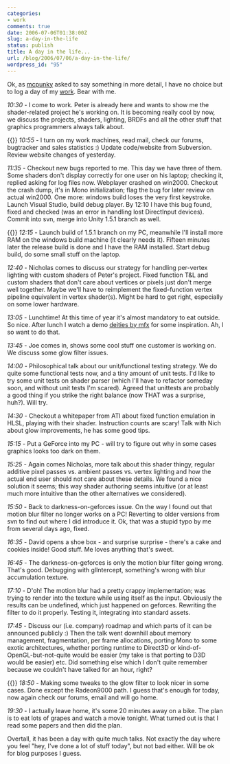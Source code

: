 ```yaml
---
categories:
- work
comments: true
date: 2006-07-06T01:38:00Z
slug: a-day-in-the-life
status: publish
title: A day in the life...
url: /blog/2006/07/06/a-day-in-the-life/
wordpress_id: "95"
---
```


Ok, as [mcpunky](http://sorcy7.livejournal.com/) asked to say something in more detail, I have no choice but to log a day of my [work](http://unity3d.com/company/people.html). Bear with me.

_10:30_ - I come to work. Peter is already here and wants to show me the shader-related project he's working on. It is becoming really cool by now, we discuss the projects, shaders, lighting, BRDFs and all the other stuff that graphics programmers always talk about.

{{<imgright src="http://aras-p.info/img/blog/060704a.png">}}
_10:55_ - I turn on my work machines, read mail, check our forums, bugtracker and sales statistics :) Update code/website from Subversion. Review website changes of yesterday.

_11:35_ - Checkout new bugs reported to me. This day we have three of them. Some shaders don't display correctly for one user on his laptop; checking it, replied asking for log files now. Webplayer crashed on win2000. Checkout the crash dump, it's in Mono initialization; flag the bug for later review on actual win2000. One more: windows build loses the very first keystroke. Launch Visual Studio, build debug player. By 12:10 I have this bug found, fixed and checked (was an error in handling lost DirectInput devices). Commit into svn, merge into Unity 1.5.1 branch as well.

{{<imgright src="http://aras-p.info/img/blog/060704b.png">}}
_12:15_ - Launch build of 1.5.1 branch on my PC, meanwhile I'll install more RAM on the windows build machine (it clearly needs it). Fifteen minutes later the release build is done and I have the RAM installed. Start debug build, do some small stuff on the laptop.

_12:40_ - Nicholas comes to discuss our strategy for handling per-vertex lighting with custom shaders of Peter's project. Fixed function T&L and custom shaders that don't care about vertices or pixels just don't merge well together. Maybe we'll have to reimplement the fixed-function vertex pipeline equivalent in vertex shader(s). Might be hard to get right, especially on some lower hardware.

_13:05_ - Lunchtime! At this time of year it's almost mandatory to eat outside. So nice. After lunch I watch a demo [deities by mfx](http://www.pouet.net/prod.php?which=24487) for some inspiration. Ah, I so want to do that.

_13:45_ - Joe comes in, shows some cool stuff one customer is working on. We discuss some glow filter issues.

_14:00_ - Philosophical talk about our unit/functional testing strategy. We do quite some functional tests now, and a tiny amount of unit tests. I'd like to try some unit tests on shader parser (which I'll have to refactor someday soon, and without unit tests I'm scared). Agreed that unittests are probably a good thing if you strike the right balance (now THAT was a surprise, huh?). Will try.

_14:30_ - Checkout a whitepaper from ATI about fixed function emulation in HLSL, playing with their shader. Instruction counts are scary! Talk with Nich about glow improvements, he has some good tips.

_15:15_ - Put a GeForce into my PC - will try to figure out why in some cases graphics looks too dark on them.

_15:25_ - Again comes Nicholas, more talk about this shader thingy, regular additive pixel passes vs. ambient passes vs. vertex lighting and how the actual end user should not care about these details. We found a nice solution it seems; this way shader authoring seems intuitive (or at least much more intuitive than the other alternatives we considered).

_15:50_ - Back to darkness-on-geforces issue. On the way I found out that motion blur filter no longer works on a PC! Reverting to older versions from svn to find out where I did introduce it. Ok, that was a stupid typo by me from several days ago, fixed.

_16:35_ - David opens a shoe box - and surprise surprise - there's a cake and cookies inside! Good stuff. Me loves anything that's sweet.

_16:45_ - The darkness-on-geforces is only the motion blur filter going wrong. That's good. Debugging with glIntercept, something's wrong with blur accumulation texture.

_17:10_ - D'oh! The motion blur had a pretty crappy implementation; was trying to render into the texture while using itself as the input. Obviously the results can be undefined, which just happened on geforces. Rewriting the filter to do it properly. Testing it, integrating into standard assets.

_17:45_ - Discuss our (i.e. company) roadmap and which parts of it can be announced publicly :) Then the talk went downhill about memory management, fragmentation, per frame allocations, porting Mono to some exotic architectures, whether porting runtime to Direct3D or  kind-of-OpenGL-but-not-quite would be easier (my take is that porting to D3D would be easier) etc. Did something else which I don't quite remember because we couldn't have talked for an hour, right?

{{<imgright src="http://aras-p.info/img/blog/060704c.png">}}
_18:50_ - Making some tweaks to the glow filter to look nicer in some cases. Done except the Radeon9000 path. I guess that's enough for today, now again check our forums, email and will go home.

_19:30_ - I actually leave home, it's some 20 minutes away on a bike. The plan is to eat lots of grapes and watch a movie tonight. What turned out is that I read some papers and then did the plan.

Overtall, it has been a day with quite much talks. Not exactly the day where you feel  "hey, I've done a lot of stuff today", but not bad either. Will be ok for blog purposes I guess.
